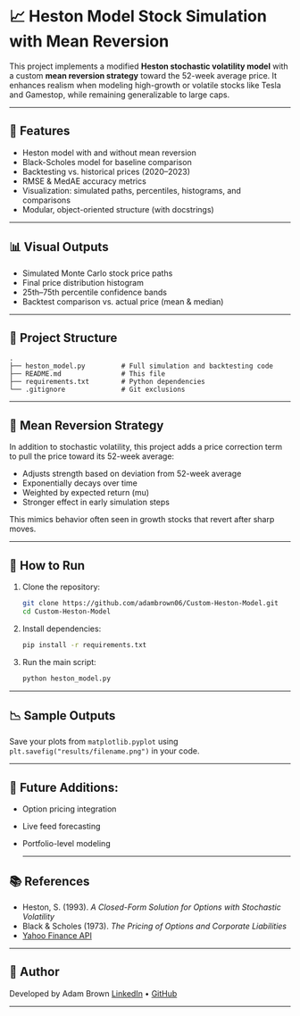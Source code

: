 # 📈 Heston Model Stock Simulation with Mean Reversion

This project implements a modified **Heston stochastic volatility model** with a custom **mean reversion strategy** toward the 52-week average price. It enhances realism when modeling high-growth or volatile stocks like Tesla and Gamestop, while remaining generalizable to large caps.

---

## 🚀 Features

- Heston model with and without mean reversion
- Black-Scholes model for baseline comparison
- Backtesting vs. historical prices (2020–2023)
- RMSE & MedAE accuracy metrics
- Visualization: simulated paths, percentiles, histograms, and comparisons
- Modular, object-oriented structure (with docstrings)

---

## 📊 Visual Outputs

- Simulated Monte Carlo stock price paths
- Final price distribution histogram
- 25th–75th percentile confidence bands
- Backtest comparison vs. actual price (mean & median)

---

## 📁 Project Structure

```
.
├── heston_model.py         # Full simulation and backtesting code
├── README.md               # This file
├── requirements.txt        # Python dependencies
└── .gitignore              # Git exclusions

```

---

## 🧠 Mean Reversion Strategy

In addition to stochastic volatility, this project adds a price correction term to pull the price toward its 52-week average:

- Adjusts strength based on deviation from 52-week average
- Exponentially decays over time
- Weighted by expected return (mu)
- Stronger effect in early simulation steps

This mimics behavior often seen in growth stocks that revert after sharp moves.

---

## 🔧 How to Run

1. Clone the repository:
   ```bash
   git clone https://github.com/adambrown06/Custom-Heston-Model.git
   cd Custom-Heston-Model
   ```

2. Install dependencies:
   ```bash
   pip install -r requirements.txt
   ```

3. Run the main script:
   ```bash
   python heston_model.py
   ```

---

## 📉 Sample Outputs

Save your plots from `matplotlib.pyplot` using `plt.savefig("results/filename.png")` in your code.

---

## 🤖 Future Additions:

- Option pricing integration
- Live feed forecasting
- Portfolio-level modeling

  ---

## 📚 References

- Heston, S. (1993). *A Closed-Form Solution for Options with Stochastic Volatility*
- Black & Scholes (1973). *The Pricing of Options and Corporate Liabilities*
- [Yahoo Finance API](https://pypi.org/project/yfinance/)

---

## 👤 Author

Developed by Adam Brown
[LinkedIn](https://www.linkedin.com/in/adam-brown-007a70234/) • [GitHub](https://github.com/adambrown06)

---
